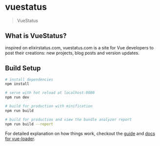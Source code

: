 # vuestatus

> VueStatus

## What is VueStatus?

inspired on elixirstatus.com, vuestatus.com is a site for Vue developers to post their creations: new projects, blog posts and version updates.

## Build Setup

``` bash
# install dependencies
npm install

# serve with hot reload at localhost:8080
npm run dev

# build for production with minification
npm run build

# build for production and view the bundle analyzer report
npm run build --report
```

For detailed explanation on how things work, checkout the [guide](http://vuejs-templates.github.io/webpack/) and [docs for vue-loader](http://vuejs.github.io/vue-loader).
